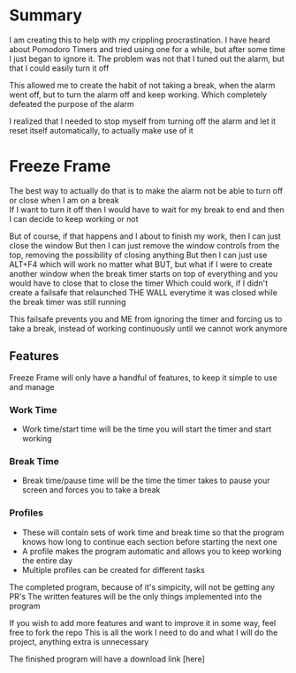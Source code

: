 # Summary
I am creating this to help with my crippling procrastination. I have heard about Pomodoro Timers and tried using one for a while, but after some time I just began to ignore it. The problem was not that I tuned out the alarm, but that I could easily turn it off

This allowed me to create the habit of not taking a break, when the alarm went off, but to turn the alarm off and keep working. Which completely defeated the purpose of the alarm

I realized that I needed to stop myself from turning off the alarm and let it reset itself automatically, to actually make use of it

# Freeze Frame
The best way to actually do that is to make the alarm not be able to turn off or close when I am on a break
<br>
If I want to turn it off then I would have to wait for my break to end and then I can decide to keep working or not

But of course, if that happens and I about to finish my work, then I can just close the window
But then I can just remove the window controls from the top, removing the possibility of closing anything
But then I can just use ALT+F4 which will work no matter what
BUT, but what if I were to create another window when the break timer starts on top of everything and you would have to close that to close the timer
Which could work, if I didn't create a failsafe that relaunched THE WALL everytime it was closed while the break timer was still running

This failsafe prevents you and ME from ignoring the timer and forcing us to take a break, instead of working continuously until we cannot work anymore

## Features
Freeze Frame will only have a handful of features, to keep it simple to use and manage
### Work Time
- Work time/start time will be the time you will start the timer and start working
### Break Time
- Break time/pause time will be the time the timer takes to pause your screen and forces you to take a break
### Profiles
- These will contain sets of work time and break time so that the program knows how long to continue each section before starting the next one
- A profile makes the program automatic and allows you to keep working the entire day
- Multiple profiles can be created for different tasks

The completed program, because of it's simpicity, will not be getting any PR's
The written features will be the only things implemented into the program

If you wish to add more features and want to improve it in some way, feel free to fork the repo
This is all the work I need to do and what I will do the project, anything extra is unnecessary

The finished program will have a download link [here]
